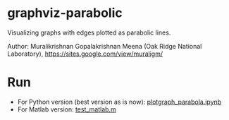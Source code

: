 # graphviz-parabolic

Visualizing graphs with edges plotted as parabolic lines.

Author: Muralikrishnan Gopalakrishnan Meena (Oak Ridge National Laboratory), https://sites.google.com/view/muraligm/

# Run

* For Python version (best version as is now): [plotgraph_parabola.ipynb](https://github.com/muralikrishnangm/graphviz-parabolic/blob/main/plotgraph_parabola.ipynb)
* For Matlab version: [test_matlab.m](https://github.com/muralikrishnangm/graphviz-parabolic/blob/main/test_matlab.m)
